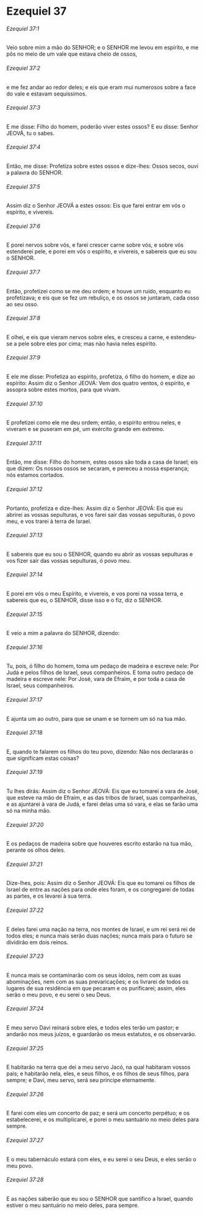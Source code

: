 # Ezequiel 37

###### Ezequiel 37:1

Veio sobre mim a mão do SENHOR; e o SENHOR me levou em espírito, e me pôs no meio de um vale que estava cheio de ossos,

###### Ezequiel 37:2

e me fez andar ao redor deles; e eis que eram mui numerosos sobre a face do vale e estavam sequíssimos.

###### Ezequiel 37:3

E me disse: Filho do homem, poderão viver estes ossos? E eu disse: Senhor JEOVÁ, tu o sabes.

###### Ezequiel 37:4

Então, me disse: Profetiza sobre estes ossos e dize-lhes: Ossos secos, ouvi a palavra do SENHOR.

###### Ezequiel 37:5

Assim diz o Senhor JEOVÁ a estes ossos: Eis que farei entrar em vós o espírito, e vivereis.

###### Ezequiel 37:6

E porei nervos sobre vós, e farei crescer carne sobre vós, e sobre vós estenderei pele, e porei em vós o espírito, e vivereis, e sabereis que eu sou o SENHOR.

###### Ezequiel 37:7

Então, profetizei como se me deu ordem; e houve um ruído, enquanto eu profetizava; e eis que se fez um rebuliço, e os ossos se juntaram, cada osso ao seu osso.

###### Ezequiel 37:8

E olhei, e eis que vieram nervos sobre eles, e cresceu a carne, e estendeu-se a pele sobre eles por cima; mas não havia neles espírito.

###### Ezequiel 37:9

E ele me disse: Profetiza ao espírito, profetiza, ó filho do homem, e dize ao espírito: Assim diz o Senhor JEOVÁ: Vem dos quatro ventos, ó espírito, e assopra sobre estes mortos, para que vivam.

###### Ezequiel 37:10

E profetizei como ele me deu ordem; então, o espírito entrou neles, e viveram e se puseram em pé, um exército grande em extremo.

###### Ezequiel 37:11

Então, me disse: Filho do homem, estes ossos são toda a casa de Israel; eis que dizem: Os nossos ossos se secaram, e pereceu a nossa esperança; nós estamos cortados.

###### Ezequiel 37:12

Portanto, profetiza e dize-lhes: Assim diz o Senhor JEOVÁ: Eis que eu abrirei as vossas sepulturas, e vos farei sair das vossas sepulturas, ó povo meu, e vos trarei à terra de Israel.

###### Ezequiel 37:13

E sabereis que eu sou o SENHOR, quando eu abrir as vossas sepulturas e vos fizer sair das vossas sepulturas, ó povo meu.

###### Ezequiel 37:14

E porei em vós o meu Espírito, e vivereis, e vos porei na vossa terra, e sabereis que eu, o SENHOR, disse isso e o fiz, diz o SENHOR.

###### Ezequiel 37:15

E veio a mim a palavra do SENHOR, dizendo:

###### Ezequiel 37:16

Tu, pois, ó filho do homem, toma um pedaço de madeira e escreve nele: Por Judá e pelos filhos de Israel, seus companheiros. E toma outro pedaço de madeira e escreve nele: Por José, vara de Efraim, e por toda a casa de Israel, seus companheiros.

###### Ezequiel 37:17

E ajunta um ao outro, para que se unam e se tornem um só na tua mão.

###### Ezequiel 37:18

E, quando te falarem os filhos do teu povo, dizendo: Não nos declararás o que significam estas coisas?

###### Ezequiel 37:19

Tu lhes dirás: Assim diz o Senhor JEOVÁ: Eis que eu tomarei a vara de José, que esteve na mão de Efraim, e as das tribos de Israel, suas companheiras, e as ajuntarei à vara de Judá, e farei delas uma só vara, e elas se farão uma só na minha mão.

###### Ezequiel 37:20

E os pedaços de madeira sobre que houveres escrito estarão na tua mão, perante os olhos deles.

###### Ezequiel 37:21

Dize-lhes, pois: Assim diz o Senhor JEOVÁ: Eis que eu tomarei os filhos de Israel de entre as nações para onde eles foram, e os congregarei de todas as partes, e os levarei à sua terra.

###### Ezequiel 37:22

E deles farei uma nação na terra, nos montes de Israel, e um rei será rei de todos eles; e nunca mais serão duas nações; nunca mais para o futuro se dividirão em dois reinos.

###### Ezequiel 37:23

E nunca mais se contaminarão com os seus ídolos, nem com as suas abominações, nem com as suas prevaricações; e os livrarei de todos os lugares de sua residência em que pecaram e os purificarei; assim, eles serão o meu povo, e eu serei o seu Deus.

###### Ezequiel 37:24

E meu servo Davi reinará sobre eles, e todos eles terão um pastor; e andarão nos meus juízos, e guardarão os meus estatutos, e os observarão.

###### Ezequiel 37:25

E habitarão na terra que dei a meu servo Jacó, na qual habitaram vossos pais; e habitarão nela, eles, e seus filhos, e os filhos de seus filhos, para sempre; e Davi, meu servo, será seu príncipe eternamente.

###### Ezequiel 37:26

E farei com eles um concerto de paz; e será um concerto perpétuo; e os estabelecerei, e os multiplicarei, e porei o meu santuário no meio deles para sempre.

###### Ezequiel 37:27

E o meu tabernáculo estará com eles, e eu serei o seu Deus, e eles serão o meu povo.

###### Ezequiel 37:28

E as nações saberão que eu sou o SENHOR que santifico a Israel, quando estiver o meu santuário no meio deles, para sempre.

